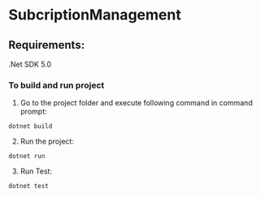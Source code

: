 # SubcriptionManagement

## Requirements:

.Net SDK 5.0

### To build and run project

1. Go to the project folder and execute following command in command prompt:

```dotnet build```

2. Run the project:

```dotnet run```

3. Run Test:

```dotnet test```
